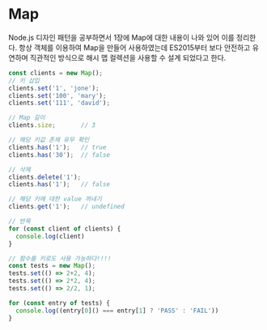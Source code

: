 # Map

Node.js 디자인 패턴을 공부하면서 1장에 Map에 대한 내용이 나와 있어 이를 정리한다. 항상 객체를 이용하여 Map을 만들어 사용하였는데 ES2015부터 보다 안전하고 유연하며 직관적인 방식으로 해시 맵 컬렉션을 사용할 수 설계 되었다고 한다.

``` js
const clients = new Map();
// 키 삽입
clients.set('1', 'jone');
clients.set('100', 'mary');
clients.set('111', 'david');

// Map 길이
clients.size;       // 3

// 해당 키값 존재 유무 확인
clients.has('1');   // true
clients.has('30');  // false

// 삭제
clients.delete('1');
clients.has('1');   // false

// 해당 키에 대한 value 꺼내기
clients.get('1');   // undefined

// 반목
for (const client of clients) {
  console.log(client)
}

// 함수를 키로도 사용 가능하다!!!!
const tests = new Map();
tests.set(() => 2+2, 4);
tests.set(() => 2*2, 4);
tests.set(() => 2/2, 1);

for (const entry of tests) {
  console.log((entry[0]() === entry[1] ? 'PASS' : 'FAIL'))
}
```
